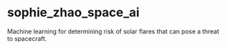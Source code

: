 # sophie_zhao_space_ai
Machine learning for determining risk of solar flares that can pose a threat to spacecraft.
